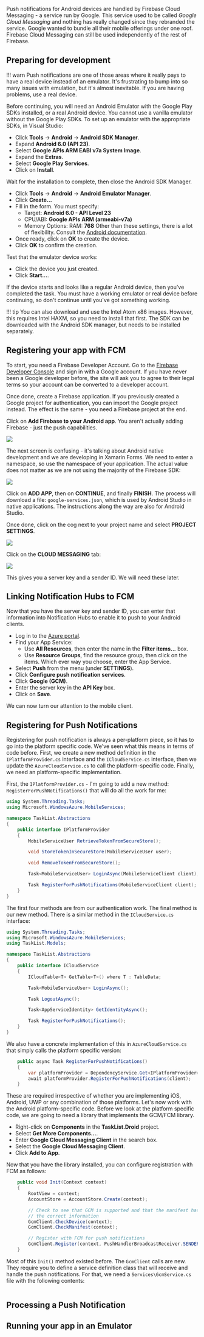 Push notifications for Android devices are handled by Firebase Cloud Messaging - a service run by Google.
This service used to be called _Google Cloud Messaging_ and nothing has really changed since they rebranded
the service.  Google wanted to bundle all their mobile offerings under one roof.  Firebase Cloud Messaging
can still be used independently of the rest of Firebase.

## Preparing for development

!!! warn
    Push notifications are one of those areas where it really pays to have a real device instead of an
    emulator.  It's frustrating to bump into so many issues with emulation, but it's almost inevitable.  If
    you are having problems, use a real device.

Before continuing, you will need an Android Emulator with the Google Play SDKs installed, or a real Android
device.  You cannot use a vanilla emulator without the Google Play SDKs.  To set up an emulator with the
appropriate SDKs, in Visual Studio:

* Click **Tools** -> **Android** -> **Android SDK Manager**.
* Expand **Android 6.0 (API 23)**.
* Select **Google APIs ARM EABI v7a System Image**.
* Expand the **Extras**.
* Select **Google Play Services**.
* Click on **Install**.

Wait for the installation to complete, then close the Android SDK Manager.

* Click **Tools** -> **Android** -> **Android Emulator Manager**.
* Click **Create...**
* Fill in the form.   You must specify:
    * Target: **Android 6.0 - API Level 23**
    * CPU/ABI: **Google APIs ARM (armeabi-v7a)**
    * Memory Options: RAM: **768**
    Other than these settings, there is a lot of flexibility.  Consult the [Android documentation][2].
* Once ready, click on **OK** to create the device.
* Click **OK** to confirm the creation.

Test that the emulator device works:

* Click the device you just created.
* Click **Start...**.

If the device starts and looks like a regular Android device, then you've completed the task.  You must
have a working emulator or real device before continuing, so don't continue until you've got something
working.

!!! tip
    You can also download and use the Intel Atom x86 images.  However, this requires Intel HAXM, so
    you need to install that first.  The SDK can be downloaded with the Android SDK manager, but needs
    to be installed separately.

## Registering your app with FCM

To start, you need a Firebase Developer Account.  Go to the [Firebase Developer Console][1] and sign in 
with a Google account.  If you have never been a Google developer before, the site will ask you to agree
to their legal terms so your account can be converted to a developer account.

Once done, create a Firebase application.  If you previously created a Google project for authentication,
you can import the Google project instead.  The effect is the same - you need a Firebase project at the
end.

Click on **Add Firebase to your Android app**.  You aren't actually adding Firebase - just the push
capabilities.

![][img1]

The next screen is confusing - it's talking about Android native development and we are developing in
Xamarin Forms.  We need to enter a namespace, so use the namespace of your application.  The actual
value does not matter as we are not using the majority of the Firebase SDK:

![][img2]

Click on **ADD APP**, then on **CONTINUE**, and finally **FINISH**.  The process will download a file:
`google-services.json`, which is used by Android Studio in native applications.  The instructions along
the way are also for Android Studio.

Once done, click on the cog next to your project name and select **PROJECT SETTINGS**.

![][img3]

Click on the **CLOUD MESSAGING** tab:

![][img4]

This gives you a server key and a sender ID.  We will need these later.

## Linking Notification Hubs to FCM

Now that you have the server key and sender ID, you can enter that information into Notification Hubs to
enable it to push to your Android clients.

* Log in to the [Azure portal].
* Find your App Service:
    * Use **All Resources**, then enter the name in the **Filter items...** box.
    * Use **Resource Groups**, find the resource group, then click on the items.
    Which ever way you choose, enter the App Service.
* Select **Push** from the menu (under **SETTINGS**).
* Click **Configure push notification services**.
* Click **Google (GCM)**.
* Enter the server key in the **API Key** box.
* Click on **Save**.

We can now turn our attention to the mobile client.

## Registering for Push Notifications

Registering for push notification is always a per-platform piece, so it has to go into the platform specific
code.  We've seen what this means in terms of code before.  First, we create a new method definition in the
`IPlatformProvider.cs` interface and the `ICloudService.cs` interface, then we update the `AzureCloudService.cs` to 
call the platform-specific code.  Finally, we need an platform-specific implementation.

First, the `IPlatformProvider.cs` - I'm going to add a new method: `RegisterForPushNotifications()` that will
do all the work for me:

```csharp
using System.Threading.Tasks;
using Microsoft.WindowsAzure.MobileServices;

namespace TaskList.Abstractions
{
    public interface IPlatformProvider
    {
        MobileServiceUser RetrieveTokenFromSecureStore();

        void StoreTokenInSecureStore(MobileServiceUser user);

        void RemoveTokenFromSecureStore();

        Task<MobileServiceUser> LoginAsync(MobileServiceClient client);

        Task RegisterForPushNotifications(MobileServiceClient client);
    }
}
```

The first four methods are from our authentication work.  The final method is our new method.  There is a 
similar method in the `ICloudService.cs` interface:

```csharp
using System.Threading.Tasks;
using Microsoft.WindowsAzure.MobileServices;
using TaskList.Models;

namespace TaskList.Abstractions
{
    public interface ICloudService
    {
        ICloudTable<T> GetTable<T>() where T : TableData;

        Task<MobileServiceUser> LoginAsync();

        Task LogoutAsync();

        Task<AppServiceIdentity> GetIdentityAsync();

        Task RegisterForPushNotifications();
    }
}
```

We also have a concrete implementation of this in `AzureCloudService.cs` that simply calls the platform 
specific version:

```csharp
    public async Task RegisterForPushNotifications()
    {
        var platformProvider = DependencyService.Get<IPlatformProvider>();
        await platformProvider.RegisterForPushNotifications(client);
    }
```

These are required irrespective of whether you are implementing iOS, Android, UWP or any combination of 
those platforms.  Let's now work with the Android platform-specific code.  Before we look at the platform
specific code, we are going to need a library that implements the GCM/FCM library. 

* Right-click on **Components** in the **TaskList.Droid** project.
* Select **Get More Components...**.
* Enter **Google Cloud Messaging Client** in the search box.
* Select the **Google Cloud Messaging Client**.
* Click **Add to App**.

Now that you have the library installed, you can configure registration with FCM as follows:

```csharp
    public void Init(Context context)
    {
        RootView = context;
        AccountStore = AccountStore.Create(context);

        // Check to see that GCM is supported and that the manifest has 
        // the correct information
        GcmClient.CheckDevice(context);
        GcmClient.CheckManifest(context);

        // Register with FCM for push notifications
        GcmClient.Register(context, PushHandlerBroadcastReceiver.SENDER_IDS);
    }
```

Most of this `Init()` method existed before.  The `GcmClient` calls are new.  They require you to
define a service definition class that will receive and handle the push notifications.  For that,
we need a `Services\GcmService.cs` file with the following contents:

```csharp
```

## Processing a Push Notification

## Running your app in an Emulator

<!-- Images -->
[img1]: img/push-fcm-1.PNG
[img2]: img/push-fcm-2.PNG
[img3]: img/push-fcm-3.PNG
[img4]: img/push-fcm-4.PNG

<!-- Links -->
[Azure portal]: https://portal.azure.com
[1]: https://firebase.google.com/console/
[2]: https://developer.android.com/studio/run/managing-avds.html

